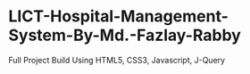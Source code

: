# LICT-Hospital-Management-System-By-Md.-Fazlay-Rabby
Full Project Build Using HTML5, CSS3, Javascript, J-Query
